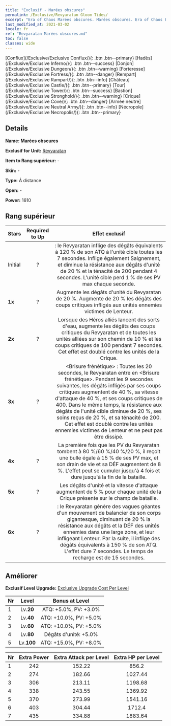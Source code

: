 ```yaml
---
title: "Exclusif - Marées obscures"
permalink: /Exclusive/Revyaratan Gloom Tides/
excerpt: "Era of Chaos Marées obscures. Marées obscures. Era of Chaos Exclusif Marées obscures. Revyaratan Exclusif."
last_modified_at: 2021-03-02
locale: fr
ref: "Revyaratan Marées obscures.md"
toc: false
classes: wide
---
```

 [Conflux](/Exclusive/Exclusive Conflux/){: .btn .btn--primary} [Hadès](/Exclusive/Exclusive Inferno/){: .btn .btn--success} [Donjon](/Exclusive/Exclusive Dungeon/){: .btn .btn--warning} [Forteresse](/Exclusive/Exclusive Fortress/){: .btn .btn--danger} [Rempart](/Exclusive/Exclusive Rampart/){: .btn .btn--info} [Château](/Exclusive/Exclusive Castle/){: .btn .btn--primary} [Tour](/Exclusive/Exclusive Tower/){: .btn .btn--success} [Bastion](/Exclusive/Exclusive Stronghold/){: .btn .btn--warning} [Crique](/Exclusive/Exclusive Cove/){: .btn .btn--danger} [Armée neutre](/Exclusive/Exclusive Neutral Army/){: .btn .btn--info} [Nécropole](/Exclusive/Exclusive Necropolis/){: .btn .btn--primary} 

## Details
 **Name: Marées obscures** 

 **Exclusif for Unit:** [Revyaratan](/units/Revyaratan/) 

 **Item to Rang supérieur:** -

 **Skin:** -

 **Type:** À distance

 **Open:** -

 **Power:** 1610

## Rang supérieur

  |     Stars    |  Required to Up | Effet exclusif |
  |:-------------|:---------------:|:---------------:|
  |  Initial  | ? | <Recherche de sang> : le Revyaratan inflige des dégâts équivalents à 120 % de son ATQ à l'unité cible toutes les 7 secondes. Inflige également Saignement, et diminue la résistance aux dégâts d'unité de 20 % et la ténacité de 200 pendant 4 secondes. L'unité cible perd 1 % de ses PV max chaque seconde. |
  | **1x** <i class="fas fa-star"/> | ? | Augmente les dégâts d'unité du Revyaratan de 20 %. Augmente de 20 % les dégâts des coups critiques infligés aux unités ennemies victimes de Lenteur. |
  | **2x** <i class="fas fa-star"/> | ? | Lorsque des Héros alliés lancent des sorts d'eau, augmente les dégâts des coups critiques du Revyaratan et de toutes les unités alliées sur son chemin de 10 % et les coups critiques de 100 pendant 7 secondes. Cet effet est doublé contre les unités de la Crique. |
  | **3x** <i class="fas fa-star"/> | ? | <Brisure frénétique> : Toutes les 20 secondes, le Revyaratan entre en <Brisure frénétique>. Pendant les 9 secondes suivantes, les dégâts infligés par ses coups critiques augmentent de 40 %, sa vitesse d'attaque de 40 %, et ses coups critiques de 400. Dans le même temps, la résistance aux dégâts de l'unité cible diminue de 20 %, ses soins reçus de 20 %, et sa ténacité de 200. Cet effet est doublé contre les unités ennemies victimes de Lenteur et ne peut pas être dissipé. |
  | **4x** <i class="fas fa-star"/> | ? | La première fois que les PV du Revyaratan tombent à 80 %/60 %/40 %/20 %, il reçoit une bulle égale à 15 % de ses PV max, et son drain de vie et sa DÉF augmentent de 8 %. L'effet peut se cumuler jusqu'à 4 fois et dure jusqu'à la fin de la bataille. |
  | **5x** <i class="fas fa-star"/> | ? | Les dégâts d'unité et la vitesse d'attaque augmentent de 5 % pour chaque unité de la Crique présente sur le champ de bataille. |
  | **6x** <i class="fas fa-star"/> | ? | <Inhumation abyssale> : le Revyaratan génère des vagues géantes d'un mouvement de balancier de son corps gigantesque, diminuant de 20 % la résistance aux dégâts et la DÉF des unités ennemies dans une large zone, et leur infligeant Lenteur. Par la suite, il inflige des dégâts équivalents à 150 % de son ATQ. L'effet dure 7 secondes. Le temps de recharge est de 15 secondes. |


## Améliorer
 **Exclusif Level Upgrade:** [Exclusive Upgrade Cost Per Level](/Exclusive/ExclusiveUpgradeCostPerLevel/)

  |  Nr  |   Level  | Bonus at Level |
  |:-----|:--------:|:--------------:|
  | 1 | Lv.**20** | ATQ: +5.0%, PV: +3.0% |
  | 2 | Lv.**40** | ATQ: +10.0%, PV: +5.0% |
  | 3 | Lv.**60** | ATQ: +10.0%, PV: +5.0% |
  | 4 | Lv.**80** | Dégâts d'unité: +5.0% |
  | 5 | Lv.**100** | ATQ: +15.0%, PV: +8.0% |


  |  Nr  |  Extra Power | Extra Attack per Level | Extra HP per Level |
  |:-----|:--------:|:--------:|:--------:|
  | 1 | 242 | 152.22 | 856.2 |
  | 2 | 274 | 182.66 | 1027.44 |
  | 3 | 306 | 213.11 | 1198.68 |
  | 4 | 338 | 243.55 | 1369.92 |
  | 5 | 370 | 273.99 | 1541.16 |
  | 6 | 403 | 304.44 | 1712.4 |
  | 7 | 435 | 334.88 | 1883.64 |


